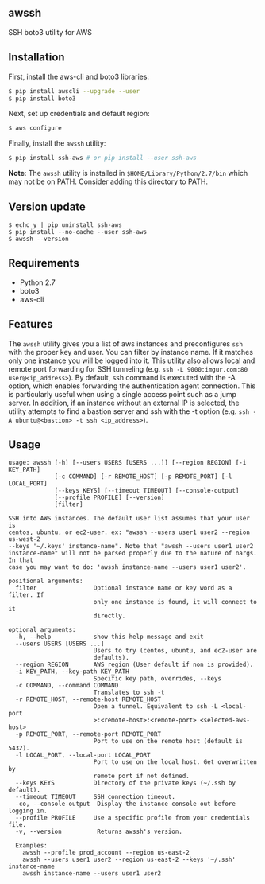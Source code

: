 awssh
----------------

SSH boto3 utility for AWS

Installation
----------------
First, install the aws-cli and boto3 libraries: 
```bash
$ pip install awscli --upgrade --user
$ pip install boto3
```
Next, set up credentials and default region:
```bash
$ aws configure
```
Finally, install the `awssh` utility:
```bash
$ pip install ssh-aws # or pip install --user ssh-aws
```

**Note**: The `awssh` utility is installed in `$HOME/Library/Python/2.7/bin` which may not be on PATH.
Consider adding this directory to PATH.

Version update
----------------
```
$ echo y | pip uninstall ssh-aws
$ pip install --no-cache --user ssh-aws
$ awssh --version
```


Requirements
----------------

- Python 2.7
- boto3
- aws-cli

Features
----------------

The `awssh` utility gives you a list of aws instances and preconfigures `ssh` with the proper key and user.
You can filter by instance name. If it matches only one instance you will be logged into it.
This utility also allows local and remote port forwarding for SSH tunneling (e.g. `ssh -L 9000:imgur.com:80 user@<ip_address>`).
By default, ssh command is executed with the -A option, which enables forwarding the authentication agent connection. 
This is particularly useful when using a single access point such as a jump server. 
In addition, if an instance without an external IP is selected, the utility attempts to find a bastion server and ssh with the -t option (e.g. `ssh -A ubuntu@<bastion> -t ssh <ip_address>`).

Usage
-----

```
usage: awssh [-h] [--users USERS [USERS ...]] [--region REGION] [-i KEY_PATH]
             [-c COMMAND] [-r REMOTE_HOST] [-p REMOTE_PORT] [-l LOCAL_PORT]
             [--keys KEYS] [--timeout TIMEOUT] [--console-output]
             [--profile PROFILE] [--version]
             [filter]

SSH into AWS instances. The default user list assumes that your user is
centos, ubuntu, or ec2-user. ex: "awssh --users user1 user2 --region us-west-2
--keys '~/.keys' instance-name". Note that "awssh --users user1 user2
instance-name" will not be parsed properly due to the nature of nargs. In that
case you may want to do: 'awssh instance-name --users user1 user2'.

positional arguments:
  filter                Optional instance name or key word as a filter. If
                        only one instance is found, it will connect to it
                        directly.

optional arguments:
  -h, --help            show this help message and exit
  --users USERS [USERS ...]
                        Users to try (centos, ubuntu, and ec2-user are
                        defaults).
  --region REGION       AWS region (User default if non is provided).
  -i KEY_PATH, --key-path KEY_PATH
                        Specific key path, overrides, --keys
  -c COMMAND, --command COMMAND
                        Translates to ssh -t
  -r REMOTE_HOST, --remote-host REMOTE_HOST
                        Open a tunnel. Equivalent to ssh -L <local-port
                        >:<remote-host>:<remote-port> <selected-aws-host>
  -p REMOTE_PORT, --remote-port REMOTE_PORT
                        Port to use on the remote host (default is 5432).
  -l LOCAL_PORT, --local-port LOCAL_PORT
                        Port to use on the local host. Get overwritten by
                        remote port if not defined.
  --keys KEYS           Directory of the private keys (~/.ssh by default).
  --timeout TIMEOUT     SSH connection timeout.
  -co, --console-output  Display the instance console out before logging in.
  --profile PROFILE     Use a specific profile from your credentials file.
  -v, --version          Returns awssh's version.

  Examples:
    awssh --profile prod_account --region us-east-2
    awssh --users user1 user2 --region us-east-2 --keys '~/.ssh' instance-name
    awssh instance-name --users user1 user2

```
